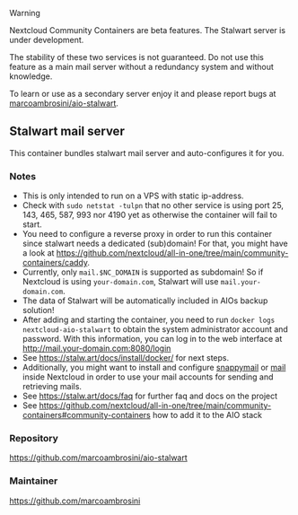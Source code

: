 > [!WARNING]
> Nextcloud Community Containers are beta features.
> The Stalwart server is under development.
> 
> The stability of these two services is not guaranteed.
> Do not use this feature as a main mail server without a redundancy system and without knowledge.
> 
> To learn or use as a secondary server enjoy it and please report bugs at [marcoambrosini/aio-stalwart](https://github.com/marcoambrosini/aio-stalwart/issues).

## Stalwart mail server
This container bundles stalwart mail server and auto-configures it for you.

### Notes
- This is only intended to run on a VPS with static ip-address.
- Check with `sudo netstat -tulpn` that no other service is using port 25, 143, 465, 587, 993 nor 4190 yet as otherwise the container will fail to start.
- You need to configure a reverse proxy in order to run this container since stalwart needs a dedicated (sub)domain! For that, you might have a look at https://github.com/nextcloud/all-in-one/tree/main/community-containers/caddy.
- Currently, only `mail.$NC_DOMAIN` is supported as subdomain! So if Nextcloud is using `your-domain.com`, Stalwart will use `mail.your-domain.com`.
- The data of Stalwart will be automatically included in AIOs backup solution!
- After adding and starting the container, you need to run `docker logs nextcloud-aio-stalwart` to obtain the system administrator account and password. With this information, you can log in to the web interface at http://mail.your-domain.com:8080/login
- See https://stalw.art/docs/install/docker/ for next steps.
- Additionally, you might want to install and configure [snappymail](https://apps.nextcloud.com/apps/snappymail) or [mail](https://apps.nextcloud.com/apps/mail) inside Nextcloud in order to use your mail accounts for sending and retrieving mails.
- See https://stalw.art/docs/faq for further faq and docs on the project
- See https://github.com/nextcloud/all-in-one/tree/main/community-containers#community-containers how to add it to the AIO stack

### Repository
https://github.com/marcoambrosini/aio-stalwart

### Maintainer
https://github.com/marcoambrosini
